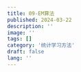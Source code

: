 ```yaml
---
title: 09-EM算法
published: 2024-03-22
description: ''
image: ''
tags: []
category: '统计学习方法'
draft: false 
lang: ''
---
```

<!-- ![](./assets/images/fc7019615728caaeb82cbd7a301de4c.png) -->